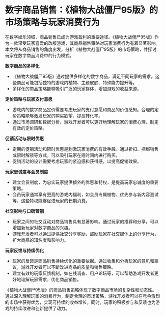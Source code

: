 # 数字商品销售：《植物大战僵尸95版》的市场策略与玩家消费行为

在数字娱乐领域，商品销售已成为游戏盈利的重要途径。《植物大战僵尸95版》作为一款深受玩家喜爱的改版游戏，其商品销售策略对玩家消费行为有着显著影响。本文将从商品销售的角度出发，分析《植物大战僵尸95版》的市场策略，并探讨玩家在数字商品消费中的行为模式。

**数字商品的多样化**
- 《植物大战僵尸95版》通过提供多样化的数字商品，满足不同玩家的需求。这些商品可能包括独特的游戏内植物、主题皮肤、特殊能力提升等。
- 多样化的商品策略能够吸引广泛的玩家群体，增加游戏的收益来源。

**定价策略与玩家支付意愿**
- 游戏内的数字商品定价需要考虑玩家的支付意愿和商品的价值感知。合理的定价策略能够激发玩家的购买欲望，提高转化率。
- 通过市场调研和数据分析，游戏开发者可以更好地理解玩家的消费心理，制定有效的定价策略。

**促销活动与限时优惠**
- 定期的促销活动和限时优惠是刺激玩家消费的有效手段。通过折扣、捆绑销售或限时解锁等方式，可以吸引玩家在短时间内进行购买。
- 促销活动的设计需要考虑玩家的紧迫感和获得感，以提高促销效果。

**玩家忠诚度与会员制度**
- 建立会员制度，为忠实玩家提供额外的优惠和特权，是提高玩家忠诚度的重要策略。
- 会员玩家通常享有更高的游戏内福利，如会员专属植物、优先参与新内容测试等，这些特权能够促进玩家的长期消费。

**社交影响与口碑营销**
- 玩家之间的社交互动对商品销售具有显著影响。通过玩家的推荐和分享，可以增加新玩家对数字商品的兴趣。
- 游戏开发者可以通过提供社交分享奖励，鼓励玩家在社交媒体上的分享行为，扩大商品的知名度和影响力。

**玩家反馈与持续优化**
- 玩家的反馈是商品销售持续优化的重要依据。通过收集和分析玩家的意见和建议，游戏开发者可以不断改进商品的质量和销售策略。
- 建立有效的玩家反馈机制，如在线调查、用户论坛等，可以帮助游戏开发者更好地理解玩家需求，优化商品销售。

《植物大战僵尸95版》的商品销售策略体现了数字商品市场的复杂性和动态性。通过深入理解玩家的消费行为，制定合理的市场策略，游戏开发者可以在竞争激烈的市场中获得优势，实现可持续的收益增长。同时，玩家的积极参与和反馈也为游戏的持续改进和创新提供了动力。